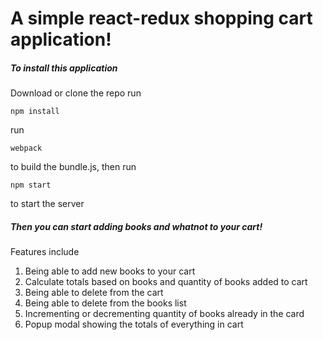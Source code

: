 # A simple react-redux shopping cart application!
##### To install this application
Download or clone the repo
run 
```
npm install
```
run 
```
webpack
```
to build the bundle.js, then run 
```
npm start
```
to start the server

##### Then you can start adding books and whatnot to your cart!

Features include
1) Being able to add new books to your cart
2) Calculate totals based on books and quantity of books added to cart
3) Being able to delete from the cart
4) Being able to delete from the books list
5) Incrementing or decrementing quantity of books already in the card
6) Popup modal showing the totals of everything in cart
